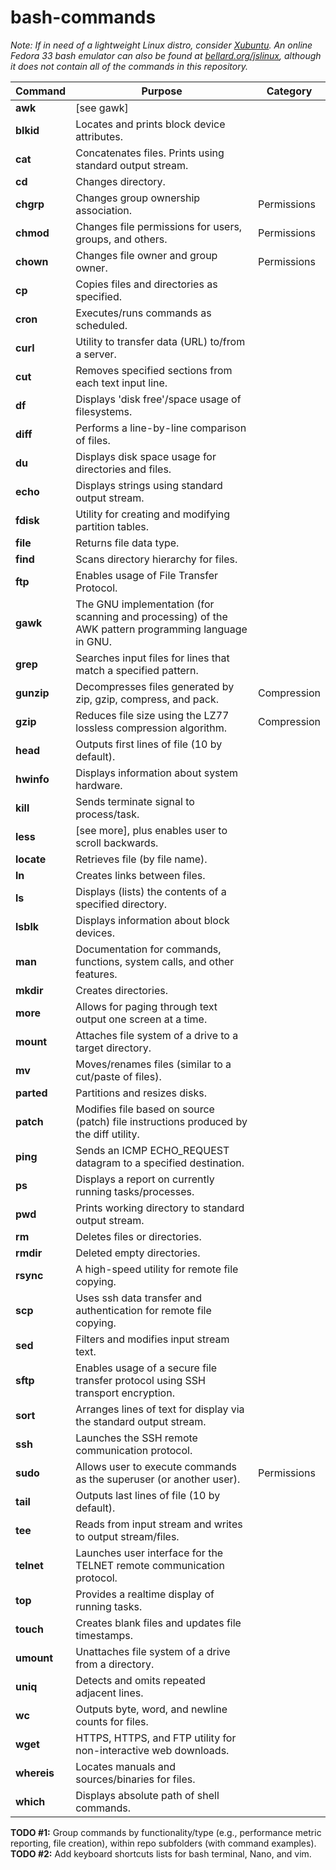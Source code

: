 # bash-commands
*Note: If in need of a lightweight Linux distro, consider [Xubuntu](https://xubuntu.org/tour/). An online Fedora 33 bash emulator can also be found at [bellard.org/jslinux](https://bellard.org/jslinux/), although it does not contain all of the commands in this repository.*
  
| Command | Purpose | Category |
| --- | --- | --- |
| **awk** | [see gawk] |
| **blkid** | Locates and prints block device attributes. |  
| **cat** | Concatenates files. Prints using standard output stream. |
| **cd** | Changes directory. |
| **chgrp** | Changes group ownership association. | Permissions |
| **chmod** | Changes file permissions for users, groups, and others. | Permissions |
| **chown** | Changes file owner and group owner. | Permissions |
| **cp** | Copies files and directories as specified. |
| **cron** | Executes/runs commands as scheduled. |  
| **curl** | Utility to transfer data (URL) to/from a server. |
| **cut** | Removes specified sections from each text input line. |
| **df** | Displays 'disk free'/space usage of filesystems. |
| **diff** | Performs a line-by-line comparison of files. |
| **du** | Displays disk space usage for directories and files. |
| **echo** | Displays strings using standard output stream. |  
| **fdisk** | Utility for creating and modifying partition tables. |
| **file** | Returns file data type. |  
| **find** | Scans directory hierarchy for files. |
| **ftp** | Enables usage of File Transfer Protocol. |
| **gawk** | The GNU implementation (for scanning and processing) of the AWK pattern programming language in GNU. |
| **grep** | Searches input files for lines that match a specified pattern. |
| **gunzip** | Decompresses files generated by zip, gzip, compress, and pack. | Compression |
| **gzip** | Reduces file size using the LZ77 lossless compression algorithm. | Compression |
| **head** | Outputs first lines of file (10 by default). |  
| **hwinfo** | Displays information about system hardware. |  
| **kill** | Sends terminate signal to process/task. |
| **less** | [see more], plus enables user to scroll backwards. |  
| **locate** | Retrieves file (by file name). |
| **ln** | Creates links between files. |
| **ls** | Displays (lists) the contents of a specified directory. |
| **lsblk** | Displays information about block devices. |  
| **man** | Documentation for commands, functions, system calls, and other features. |  
| **mkdir** | Creates directories. |  
| **more** | Allows for paging through text output one screen at a time. |  
| **mount** | Attaches file system of a drive to a target directory. |
| **mv** | Moves/renames files (similar to a cut/paste of files). |
| **parted** | Partitions and resizes disks. |  
| **patch** | Modifies file based on source (patch) file instructions produced by the diff utility. |
| **ping** | Sends an ICMP ECHO_REQUEST datagram to a specified destination. |  
| **ps** | Displays a report on currently running tasks/processes. |
| **pwd** | Prints working directory to standard output stream. |
| **rm** | Deletes files or directories. |
| **rmdir** | Deleted empty directories. |
| **rsync** | A high-speed utility for remote file copying. |
| **scp** | Uses ssh data transfer and authentication for remote file copying. |
| **sed** | Filters and modifies input stream text. |
| **sftp** | Enables usage of a secure file transfer protocol using SSH transport encryption. |
| **sort** | Arranges lines of text for display via the standard output stream. |
| **ssh** | Launches the SSH remote communication protocol. |
| **sudo** | Allows user to execute commands as the superuser (or another user). | Permissions |
| **tail** | Outputs last lines of file (10 by default). |
| **tee** | Reads from input stream and writes to output stream/files. |
| **telnet** | Launches user interface for the TELNET remote communication protocol. |  
| **top** | Provides a realtime display of running tasks. |
| **touch** | Creates blank files and updates file timestamps. |
| **umount** | Unattaches file system of a drive from a directory. |  
| **uniq** | Detects and omits repeated adjacent lines. |  
| **wc** | Outputs byte, word, and newline counts for files. |
| **wget** | HTTPS, HTTPS, and FTP utility for non-interactive web downloads. |
| **whereis** | Locates manuals and sources/binaries for files. |
| **which** | Displays absolute path of shell commands. |

**TODO #1:** Group commands by functionality/type (e.g., performance metric reporting, file creation), within repo subfolders (with command examples).  
**TODO #2:** Add keyboard shortcuts lists for bash terminal, Nano, and vim.
